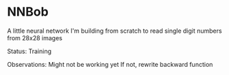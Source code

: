 # NNBob
A little neural network I'm building from scratch to read single digit numbers from 28x28 images

Status: Training

Observations:
Might not be working yet
If not, rewrite backward function

